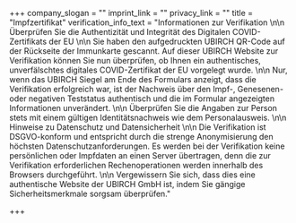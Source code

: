 +++
company_slogan = ""
imprint_link = ""
privacy_link = ""
title = "Impfzertifikat"
verification_info_text = "Informationen zur Verifikation \n\n Überprüfen Sie die Authentizität und Integrität des Digitalen COVID-Zertifikats der EU \n\n Sie haben den aufgedruckten UBIRCH QR-Code auf der Rückseite der Immunkarte gescannt. Auf dieser UBIRCH Website zur Verifikation können Sie nun überprüfen, ob Ihnen ein authentisches, unverfälschtes digitales COVID-Zertifikat der EU vorgelegt wurde. \n\n Nur, wenn das UBIRCH Siegel am Ende des Formulars anzeigt, dass die Verifikation erfolgreich war, ist der Nachweis über den Impf-, Genesenen- oder negativen Teststatus authentisch und die im Formular angezeigten Informationen unverändert. \n\n  Überprüfen Sie die Angaben zur Person stets mit einem gültigen Identitätsnachweis wie dem Personalausweis. \n\n Hinweise zu Datenschutz und Datensicherheit \n\n  Die Verifikation ist DSGVO-konform und entspricht durch die strenge Anonymisierung den höchsten Datenschutzanforderungen. Es werden bei der Verifikation keine persönlichen oder Impfdaten an einen Server übertragen, denn die zur Verifikation erforderlichen Rechenoperationen werden innerhalb des Browsers durchgeführt. \n\n Vergewissern Sie sich, dass dies eine authentische Website der UBIRCH GmbH ist, indem Sie gängige Sicherheitsmerkmale sorgsam überprüfen."

+++
